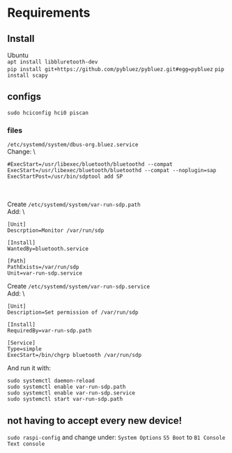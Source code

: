 
# Requirements

## Install
Ubuntu \
`apt install libbluretooth-dev` \
`pip install git+https://github.com/pybluez/pybluez.git#egg=pybluez`
`pip install scapy`

## configs
`sudo hciconfig hci0 piscan`
### files
`/etc/systemd/system/dbus-org.bluez.service` \
Change: \
```
#ExecStart=/usr/libexec/bluetooth/bluetoothd --compat
ExecStart=/usr/libexec/bluetooth/bluetoothd --compat --noplugin=sap
ExecStartPost=/usr/bin/sdptool add SP
```
 \
 \
Create `/etc/systemd/system/var-run-sdp.path` \
Add: \
```
[Unit]
Descrption=Monitor /var/run/sdp

[Install]
WantedBy=bluetooth.service

[Path]
PathExists=/var/run/sdp
Unit=var-run-sdp.service
```

Create `/etc/systemd/system/var-run-sdp.service` \
Add: \
```
[Unit]
Description=Set permission of /var/run/sdp

[Install]
RequiredBy=var-run-sdp.path

[Service]
Type=simple
ExecStart=/bin/chgrp bluetooth /var/run/sdp
```
And run it with:

```
sudo systemctl daemon-reload
sudo systemctl enable var-run-sdp.path
sudo systemctl enable var-run-sdp.service
sudo systemctl start var-run-sdp.path
```

## not having to accept every new device!
`sudo raspi-config`
and change under:
`System Options`
`S5 Boot`
to `B1 Console Text console`

